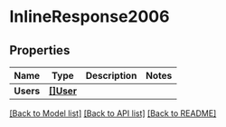 # InlineResponse2006

## Properties

Name | Type | Description | Notes
------------ | ------------- | ------------- | -------------
**Users** | [**[]User**](user.md) |  | 

[[Back to Model list]](../README.md#documentation-for-models) [[Back to API list]](../README.md#documentation-for-api-endpoints) [[Back to README]](../README.md)


